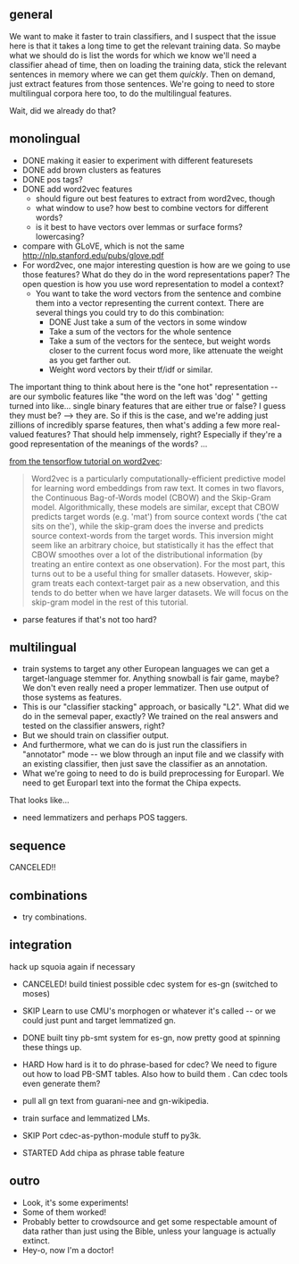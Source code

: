 ## general

We want to make it faster to train classifiers, and I suspect that the issue
here is that it takes a long time to get the relevant training data. So maybe
what we should do is list the words for which we know we'll need a classifier
ahead of time, then on loading the training data, stick the relevant sentences
in memory where we can get them *quickly*. Then on demand, just extract features
from those sentences.  We're going to need to store multilingual corpora here
too, to do the multilingual features.

Wait, did we already do that?

## monolingual
  * DONE making it easier to experiment with different featuresets
  * DONE add brown clusters as features
  * DONE pos tags?
  * DONE add word2vec features
    * should figure out best features to extract from word2vec, though
    * what window to use? how best to combine vectors for different words?
    * is it best to have vectors over lemmas or surface forms? lowercasing?
  * compare with GLoVE, which is not the same
  http://nlp.stanford.edu/pubs/glove.pdf
  * For word2vec, one major interesting question is how are we going to use
  those features? What do they do in the word representations paper? The open
  question is how you use word representation to model a context?
    * You want to take the word vectors from the sentence and combine them
    into a vector representing the current context. There are several things you
    could try to do this combination:
      * DONE Just take a sum of the vectors in some window
      * Take a sum of the vectors for the whole sentence
      * Take a sum of the vectors for the sentece, but weight words closer to
      the current focus word more, like attenuate the weight as you get farther
      out.
      * Weight word vectors by their tf/idf or similar.

The important thing to think about here is the "one hot" representation -- are
our symbolic features like "the word on the left was 'dog' " getting turned into
like... single binary features that are either true or false? I guess they must
be?  --> they are. So if this is the case, and we're adding just zillions of
incredibly sparse features, then what's adding a few more real-valued features?
That should help immensely, right? Especially if they're a good representation
of the meanings of the words? ...

[from the tensorflow tutorial on word2vec](https://www.tensorflow.org/versions/r0.7/tutorials/word2vec/index.html#vector-representations-of-words):
> Word2vec is a particularly computationally-efficient predictive model
> for learning word embeddings from raw text. It comes in two flavors,
> the Continuous Bag-of-Words model (CBOW) and the Skip-Gram model.
> Algorithmically, these models are similar, except that CBOW predicts
> target words (e.g. 'mat') from source context words ('the cat sits on
> the'), while the skip-gram does the inverse and predicts source
> context-words from the target words. This inversion might seem like an
> arbitrary choice, but statistically it has the effect that CBOW
> smoothes over a lot of the distributional information (by treating an
> entire context as one observation). For the most part, this turns out
> to be a useful thing for smaller datasets. However, skip-gram treats
> each context-target pair as a new observation, and this tends to do
> better when we have larger datasets. We will focus on the skip-gram
> model in the rest of this tutorial.


  * parse features if that's not too hard?

## multilingual
  * train systems to target any other European languages we can get a
  target-language stemmer for. Anything snowball is fair game, maybe? We don't
  even really need a proper lemmatizer.
Then use output of those systems as features.
  * This is our "classifier stacking" approach, or basically "L2".  What did we
  do in the semeval paper, exactly? We trained on the real answers and tested
  on the classifier answers, right?
  * But we should train on classifier output.
  * And furthermore, what we can do is just run the classifiers in "annotator"
  mode -- we blow through an input file and we classify with an existing
  classifier, then just save the classifier as an annotation.
  * What we're going to need to do is build preprocessing for Europarl. We need
  to get Europarl text into the format the Chipa expects.

That looks like...
  * need lemmatizers and perhaps POS taggers.

## sequence
CANCELED!!

## combinations
  * try combinations.

## integration
hack up squoia again if necessary

  * CANCELED! build tiniest possible cdec system for es-gn (switched to moses)
  * SKIP Learn to use CMU's morphogen or whatever it's called -- or we could
  just punt and target lemmatized gn.
  * DONE built tiny pb-smt system for es-gn, now pretty good at spinning these
  things up.

  * HARD How hard is it to do phrase-based for cdec? We need to figure out how
  to load PB-SMT tables. Also how to build them . Can cdec tools even generate
  them?

  * pull all gn text from guarani-nee and gn-wikipedia.
  * train surface and lemmatized LMs.

  * SKIP Port cdec-as-python-module stuff to py3k.
  * STARTED Add chipa as phrase table feature 

## outro
  * Look, it's some experiments!
  * Some of them worked!
  * Probably better to crowdsource and get some respectable amount of data
  rather than just using the Bible, unless your language is actually extinct.
  * Hey-o, now I'm a doctor!
